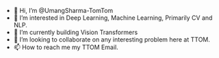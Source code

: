 - 👋 Hi, I’m @UmangSharma-TomTom
- 👀 I’m interested in Deep Learning, Machine Learning, Primarily CV and NLP. 
- 🌱 I’m currently building Vision Transformers
- 💞️ I’m looking to collaborate on any interesting problem here at TTOM. 
- 📫 How to reach me my TTOM Email. 

<!---
UmangSharma-TomTom/UmangSharma-TomTom is a ✨ special ✨ repository because its `README.md` (this file) appears on your GitHub profile.
You can click the Preview link to take a look at your changes.
--->
